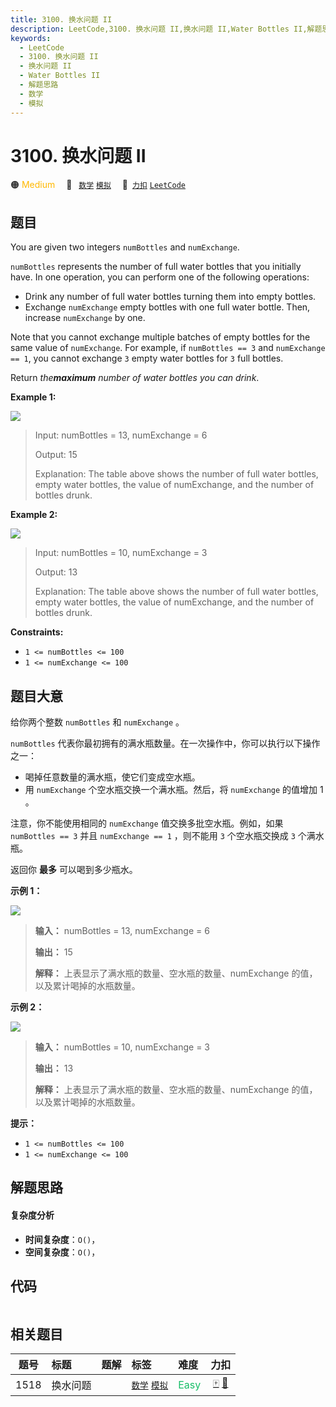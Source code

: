 ```yaml
---
title: 3100. 换水问题 II
description: LeetCode,3100. 换水问题 II,换水问题 II,Water Bottles II,解题思路,数学,模拟
keywords:
  - LeetCode
  - 3100. 换水问题 II
  - 换水问题 II
  - Water Bottles II
  - 解题思路
  - 数学
  - 模拟
---
```


# 3100. 换水问题 II

🟠 <font color=#ffb800>Medium</font>&emsp; 🔖&ensp; [`数学`](/tag/math.md) [`模拟`](/tag/simulation.md)&emsp; 🔗&ensp;[`力扣`](https://leetcode.cn/problems/water-bottles-ii) [`LeetCode`](https://leetcode.com/problems/water-bottles-ii)

## 题目

You are given two integers `numBottles` and `numExchange`.

`numBottles` represents the number of full water bottles that you initially
have. In one operation, you can perform one of the following operations:

  * Drink any number of full water bottles turning them into empty bottles.
  * Exchange `numExchange` empty bottles with one full water bottle. Then, increase `numExchange` by one.

Note that you cannot exchange multiple batches of empty bottles for the same
value of `numExchange`. For example, if `numBottles == 3` and `numExchange ==
1`, you cannot exchange `3` empty water bottles for `3` full bottles.

Return _the**maximum** number of water bottles you can drink_.



**Example 1:**

![](https://assets.leetcode.com/uploads/2024/01/28/exampleone1.png)

> Input: numBottles = 13, numExchange = 6
> 
> Output: 15
> 
> Explanation: The table above shows the number of full water bottles, empty water bottles, the value of numExchange, and the number of bottles drunk.

**Example 2:**

![](https://assets.leetcode.com/uploads/2024/01/28/example231.png)

> Input: numBottles = 10, numExchange = 3
> 
> Output: 13
> 
> Explanation: The table above shows the number of full water bottles, empty water bottles, the value of numExchange, and the number of bottles drunk.

**Constraints:**

  * `1 <= numBottles <= 100 `
  * `1 <= numExchange <= 100`


## 题目大意

给你两个整数 `numBottles` 和 `numExchange` 。

`numBottles` 代表你最初拥有的满水瓶数量。在一次操作中，你可以执行以下操作之一：

  * 喝掉任意数量的满水瓶，使它们变成空水瓶。
  * 用 `numExchange` 个空水瓶交换一个满水瓶。然后，将 `numExchange` 的值增加 1 。

注意，你不能使用相同的 `numExchange` 值交换多批空水瓶。例如，如果 `numBottles == 3` 并且 `numExchange ==
1` ，则不能用 `3` 个空水瓶交换成 `3` 个满水瓶。

返回你 **最多** 可以喝到多少瓶水。



**示例 1：**

![](https://assets.leetcode.com/uploads/2024/01/28/exampleone1.png)

> 
> 
> 
> 
> 
> **输入：** numBottles = 13, numExchange = 6
> 
> **输出：** 15
> 
> **解释：** 上表显示了满水瓶的数量、空水瓶的数量、numExchange 的值，以及累计喝掉的水瓶数量。
> 
> 

**示例 2：**

![](https://assets.leetcode.com/uploads/2024/01/28/example231.png)

> 
> 
> 
> 
> 
> **输入：** numBottles = 10, numExchange = 3
> 
> **输出：** 13
> 
> **解释：** 上表显示了满水瓶的数量、空水瓶的数量、numExchange 的值，以及累计喝掉的水瓶数量。



**提示：**

  * `1 <= numBottles <= 100 `
  * `1 <= numExchange <= 100`


## 解题思路

#### 复杂度分析

- **时间复杂度**：`O()`，
- **空间复杂度**：`O()`，

## 代码

```javascript

```

## 相关题目

<!-- prettier-ignore -->
| 题号 | 标题 | 题解 | 标签 | 难度 | 力扣 |
| :------: | :------ | :------: | :------ | :------ | :------: |
| 1518 | 换水问题 |  |  [`数学`](/tag/math.md) [`模拟`](/tag/simulation.md) | <font color=#15bd66>Easy</font> | [🀄️](https://leetcode.cn/problems/water-bottles) [🔗](https://leetcode.com/problems/water-bottles) |